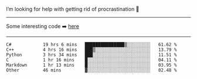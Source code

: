 I’m looking for help with getting rid of procrastination 🤔

-----

Some interesting code :arrow_right: [here](https://github.com/zhen8838/playground)

-----

<!--START_SECTION:waka-->

```text
C#            19 hrs 6 mins   ███████████████▒░░░░░░░░░   61.62 %
C++           4 hrs 16 mins   ███▒░░░░░░░░░░░░░░░░░░░░░   13.79 %
Python        3 hrs 34 mins   ███░░░░░░░░░░░░░░░░░░░░░░   11.51 %
C             1 hr 16 mins    █░░░░░░░░░░░░░░░░░░░░░░░░   04.11 %
Markdown      1 hr 13 mins    █░░░░░░░░░░░░░░░░░░░░░░░░   03.95 %
Other         46 mins         ▓░░░░░░░░░░░░░░░░░░░░░░░░   02.48 %
```

<!--END_SECTION:waka-->

<!--
**zhen8838/zhen8838** is a ✨ _special_ ✨ repository because its `README.md` (this file) appears on your GitHub profile.

Here are some ideas to get you started:

- 🔭 I’m currently working on ...
- 🌱 I’m currently learning ...
- 👯 I’m looking to collaborate on ...
 ...
- 💬 Ask me about ...
- 📫 How to reach me: ...
- 😄 Pronouns: ...
- ⚡ Fun fact: ...
-->
